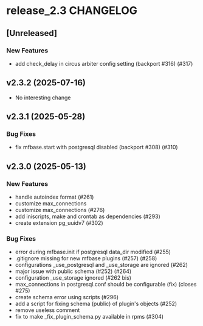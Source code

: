 # release_2.3 CHANGELOG

## [Unreleased]

### New Features

- add check_delay in circus arbiter config setting (backport #316) (#317)

## v2.3.2 (2025-07-16)

- No interesting change

## v2.3.1 (2025-05-28)

### Bug Fixes

- fix mfbase.start with postgresql disabled (backport #308) (#310)

## v2.3.0 (2025-05-13)

### New Features

- handle autoindex format (#261)
- customize max_connections
- customize max_connections (#276)
- add iniscripts, make and crontab as dependencies (#293)
- create extension pg_uuidv7 (#302)

### Bug Fixes

- error during mfbase.init if postgresql data_dir modified (#255)
- .gitignore missing for new mfbase plugins (#257) (#258)
- configurations _use_postgresql and _use_storage are ignored (#262)
- major issue with public schema (#252) (#264)
- configuration _use_storage ignored (#262 bis)
- max_connections in postgresql.conf should be configurable (fix) (closes #275)
- create schema error using scripts (#296)
- add a script for fixing schema (public) of plugin's objects (#252)
- remove useless comment
- fix to make _fix_plugin_schema.py available in rpms (#304)


